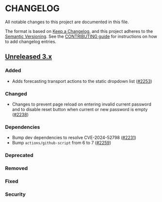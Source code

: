 # CHANGELOG
All notable changes to this project are documented in this file.

The format is based on [Keep a Changelog](https://keepachangelog.com/en/1.0.0/), and this project adheres to the [Semantic Versioning](https://semver.org/spec/v2.0.0.html). See the [CONTRIBUTING guide](./CONTRIBUTING.md#Changelog) for instructions on how to add changelog entries.

## [Unreleased 3.x]
### Added
- Adds forecasting transport actions to the static dropdown list ([#2253](https://github.com/opensearch-project/security-dashboards-plugin/pull/2253))

### Changed
- Changes to prevent page reload on entering invalid current password and to disable reset button when current or new password is empty ([#2238](https://github.com/opensearch-project/security-dashboards-plugin/pull/2238))

### Dependencies
- Bump dev dependencies to resolve CVE-2024-52798 ([#2231](https://github.com/opensearch-project/security-dashboards-plugin/pull/2231))
- Bump `actions/github-script` from 6 to 7 ([#2259](https://github.com/opensearch-project/security-dashboards-plugin/pull/2259))

### Deprecated

### Removed

### Fixed

### Security

[Unreleased 3.x]: https://github.com/opensearch-project/security-dashboards-plugin/compare/3.0...main
